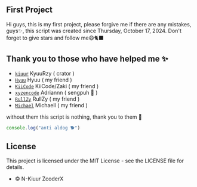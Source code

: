 ## First Project
Hi guys, this is my first project, please forgive me if there are any mistakes, guys✨, this script was created since Thursday, October 17, 2024. Don't forget to give stars and follow me😄🐈‍⬛
## Thank you to those who have helped me ✨

- [`kiuur`](https://github.com/kiuur) KyuuRzy ( crator )
- [`Hyuu`](https://github.com/hyuux) Hyuu ( my friend )
- [`KiiCode`](https://github.com/mdzakidev) KiiCode/Zaki ( my friend )
- [`xyzencode`](https://github.com/xyzencode) Adriannn ( sengpuh 🥶 )
- [`RullZy`](https://github.com/rlzyy) RullZy ( my friend )
- [`Michael`](https://github.com/michaeljerrr) Michaell ( my friend )

without them this script is nothing, thank you to them 💫

```javascript
console.log("anti aldog 🐕")
```

## License

This project is licensed under the MIT License - see the LICENSE file for details.

* © N-Kiuur ZcoderX
